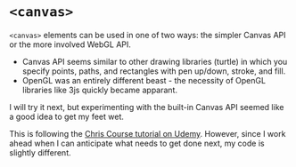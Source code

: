 # `<canvas>`

`<canvas>` elements can be used in one of two ways: the simpler Canvas API or the more involved WebGL API.
* Canvas API seems similar to other drawing libraries (turtle) in which you specify points, paths, and rectangles with pen up/down, stroke, and fill.
* OpenGL was an entirely different beast - the necessity of OpenGL libraries like 3js quickly became apparant.

I will try it next, but experimenting with the built-in Canvas API seemed like a good idea to get my feet wet.
  
This is following the [Chris Course tutorial on Udemy](https://www.udemy.com/share/106rH43@r__qMIUE8tNDFnlv2ncL9eYcP4jXjeHw6nQXPDvLI4WQbjGCGP64Z9UkzmWclOSehg==/). 
However, since I work ahead when I can anticipate what needs to get done next, my code is slightly different.
